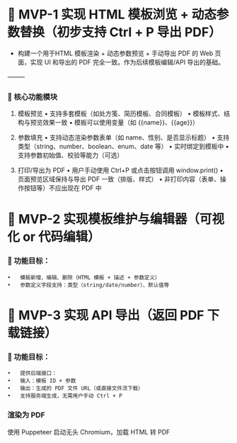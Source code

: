 # 🎯 MVP-1 实现 HTML 模板浏览 + 动态参数替换（初步支持 Ctrl + P 导出 PDF）

 - 构建一个用于HTML 模板渲染 + 动态参数预览 + 手动导出 PDF 的 Web 页面，实现 UI 和导出的 PDF 完全一致。作为后续模板编辑/API 导出的基础。

⸻

### 🔧 核心功能模块

1. 模板预览
	•	支持多套模板（如处方笺、简历模板、合同模板）
	•	模板样式、结构与预览效果一致
	•	模板可以使用变量（如 {{name}}、{{age}}）

2. 参数填充
	•	支持动态渲染参数表单（如 name、性别、是否显示标题）
	•	支持类型（string、number、boolean、enum、date 等）
	•	实时绑定到模板中
	•	支持参数初始值、校验等能力（可选）

 3. 打印/导出为 PDF
	•	用户手动使用 Ctrl+P 或点击按钮调用 window.print()
	•	页面预览区域保持与导出 PDF 一致（排版、样式）
	•	非打印内容（表单、操作按钮等）不应出现在 PDF 中

# 🎯 MVP-2 实现模板维护与编辑器（可视化 or 代码编辑）

### 📌 功能目标：
	•	模板新增、编辑、删除（HTML 模板 + 描述 + 参数定义）
	•	参数定义字段支持：类型（string/date/number）、默认值等

# 🎯 MVP-3 实现 API 导出（返回 PDF 下载链接）

### 📌 功能目标：
	•	提供后端接口：
	•	输入：模板 ID + 参数
	•	输出：生成的 PDF 文件 URL（或直接文件流下载）
	•	支持服务端生成，无需用户手动 Ctrl + P

### 渲染为 PDF
使用 Puppeteer 启动无头 Chromium，加载 HTML 转 PDF
